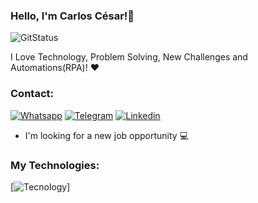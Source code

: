 ### Hello, I'm Carlos César!👋

![GitStatus](https://github-readme-stats.vercel.app/api?username=ninjanoobplay&theme=gruvbox)

I Love Technology, Problem Solving, New Challenges and Automations(RPA)! ❤️

### Contact:
[![Whatsapp](https://img.shields.io/badge/WhatsApp-25D366?style=for-the-badge&logo=whatsapp&logoColor=white)](https://wa.me/5537998188144) [![Telegram](https://img.shields.io/badge/Telegram-2CA5E0?style=for-the-badge&logo=telegram&logoColor=white)](https://t.me/ninjanoobplay) [![Linkedin](https://img.shields.io/badge/LinkedIn-0077B5?style=for-the-badge&logo=linkedin&logoColor=white)](https://www.linkedin.com/in/carlos-cesar-781785234/)
- I'm looking for a new job opportunity 💻

### My Technologies:
[![Tecnology](https://github-readme-stats.vercel.app/api/top-langs/?username=ninjanoobplay&theme=gruvbox)]
